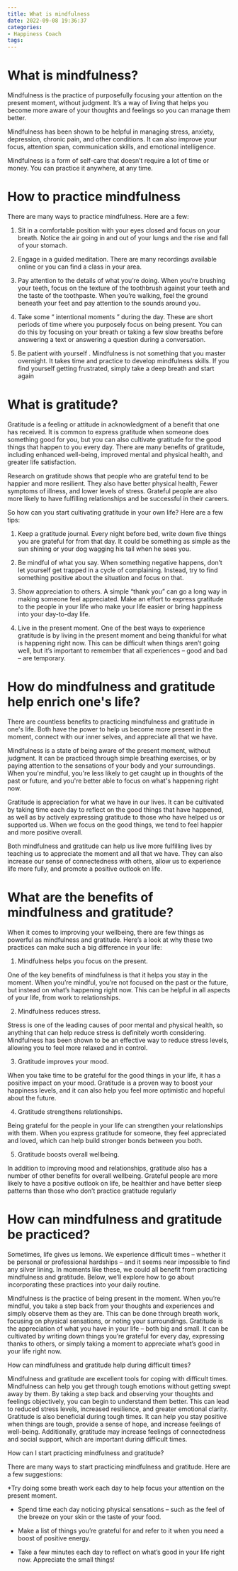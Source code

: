 ```yaml
---
title: What is mindfulness
date: 2022-09-08 19:36:37
categories:
- Happiness Coach
tags:
---
```



#  What is mindfulness?

Mindfulness is the practice of purposefully focusing your attention on the present moment, without judgment. It’s a way of living that helps you become more aware of your thoughts and feelings so you can manage them better.

 Mindfulness has been shown to be helpful in managing stress, anxiety, depression, chronic pain, and other conditions. It can also improve your focus, attention span, communication skills, and emotional intelligence.

Mindfulness is a form of self-care that doesn’t require a lot of time or money. You can practice it anywhere, at any time.

# How to practice mindfulness

There are many ways to practice mindfulness. Here are a few:

1. Sit in a comfortable position with your eyes closed and focus on your breath. Notice the air going in and out of your lungs and the rise and fall of your stomach.

2. Engage in a guided meditation. There are many recordings available online or you can find a class in your area.

3. Pay attention to the details of what you’re doing. When you’re brushing your teeth, focus on the texture of the toothbrush against your teeth and the taste of the toothpaste. When you’re walking, feel the ground beneath your feet and pay attention to the sounds around you.

4. Take some “ intentional moments ” during the day. These are short periods of time where you purposely focus on being present. You can do this by focusing on your breath or taking a few slow breaths before answering a text or answering a question during a conversation.

5. Be patient with yourself . Mindfulness is not something that you master overnight. It takes time and practice to develop mindfulness skills. If you find yourself getting frustrated, simply take a deep breath and start again

#  What is gratitude?

Gratitude is a feeling or attitude in acknowledgment of a benefit that one has received. It is common to express gratitude when someone does something good for you, but you can also cultivate gratitude for the good things that happen to you every day. There are many benefits of gratitude, including enhanced well-being, improved mental and physical health, and greater life satisfaction.

Research on gratitude shows that people who are grateful tend to be happier and more resilient. They also have better physical health, Fewer symptoms of illness, and lower levels of stress. Grateful people are also more likely to have fulfilling relationships and be successful in their careers.

So how can you start cultivating gratitude in your own life? Here are a few tips:

1) Keep a gratitude journal. Every night before bed, write down five things you are grateful for from that day. It could be something as simple as the sun shining or your dog wagging his tail when he sees you.

2) Be mindful of what you say. When something negative happens, don’t let yourself get trapped in a cycle of complaining. Instead, try to find something positive about the situation and focus on that.

3) Show appreciation to others. A simple “thank you” can go a long way in making someone feel appreciated. Make an effort to express gratitude to the people in your life who make your life easier or bring happiness into your day-to-day life.

4) Live in the present moment. One of the best ways to experience gratitude is by living in the present moment and being thankful for what is happening right now. This can be difficult when things aren’t going well, but it’s important to remember that all experiences – good and bad – are temporary.

#  How do mindfulness and gratitude help enrich one's life?

There are countless benefits to practicing mindfulness and gratitude in one's life. Both have the power to help us become more present in the moment, connect with our inner selves, and appreciate all that we have.

Mindfulness is a state of being aware of the present moment, without judgment. It can be practiced through simple breathing exercises, or by paying attention to the sensations of your body and your surroundings. When you're mindful, you're less likely to get caught up in thoughts of the past or future, and you're better able to focus on what's happening right now.

Gratitude is appreciation for what we have in our lives. It can be cultivated by taking time each day to reflect on the good things that have happened, as well as by actively expressing gratitude to those who have helped us or supported us. When we focus on the good things, we tend to feel happier and more positive overall.

Both mindfulness and gratitude can help us live more fulfilling lives by teaching us to appreciate the moment and all that we have. They can also increase our sense of connectedness with others, allow us to experience life more fully, and promote a positive outlook on life.

#  What are the benefits of mindfulness and gratitude?

When it comes to improving your wellbeing, there are few things as powerful as mindfulness and gratitude. Here’s a look at why these two practices can make such a big difference in your life:

1. Mindfulness helps you focus on the present.

One of the key benefits of mindfulness is that it helps you stay in the moment. When you’re mindful, you’re not focused on the past or the future, but instead on what’s happening right now. This can be helpful in all aspects of your life, from work to relationships.

2. Mindfulness reduces stress.

Stress is one of the leading causes of poor mental and physical health, so anything that can help reduce stress is definitely worth considering. Mindfulness has been shown to be an effective way to reduce stress levels, allowing you to feel more relaxed and in control.

3. Gratitude improves your mood.

When you take time to be grateful for the good things in your life, it has a positive impact on your mood. Gratitude is a proven way to boost your happiness levels, and it can also help you feel more optimistic and hopeful about the future.

4. Gratitude strengthens relationships.

Being grateful for the people in your life can strengthen your relationships with them. When you express gratitude for someone, they feel appreciated and loved, which can help build stronger bonds between you both.

5. Gratitude boosts overall wellbeing.

In addition to improving mood and relationships, gratitude also has a number of other benefits for overall wellbeing. Grateful people are more likely to have a positive outlook on life, be healthier and have better sleep patterns than those who don’t practice gratitude regularly

#  How can mindfulness and gratitude be practiced?

Sometimes, life gives us lemons. We experience difficult times – whether it be personal or professional hardships – and it seems near impossible to find any silver lining. In moments like these, we could all benefit from practicing mindfulness and gratitude. Below, we’ll explore how to go about incorporating these practices into your daily routine.

Mindfulness is the practice of being present in the moment. When you’re mindful, you take a step back from your thoughts and experiences and simply observe them as they are. This can be done through breath work, focusing on physical sensations, or noting your surroundings. Gratitude is the appreciation of what you have in your life – both big and small. It can be cultivated by writing down things you’re grateful for every day, expressing thanks to others, or simply taking a moment to appreciate what’s good in your life right now.

How can mindfulness and gratitude help during difficult times?

Mindfulness and gratitude are excellent tools for coping with difficult times. Mindfulness can help you get through tough emotions without getting swept away by them. By taking a step back and observing your thoughts and feelings objectively, you can begin to understand them better. This can lead to reduced stress levels, increased resilience, and greater emotional clarity. Gratitude is also beneficial during tough times. It can help you stay positive when things are tough, provide a sense of hope, and increase feelings of well-being. Additionally, gratitude may increase feelings of connectedness and social support, which are important during difficult times.

How can I start practicing mindfulness and gratitude?

There are many ways to start practicing mindfulness and gratitude. Here are a few suggestions:

*Try doing some breath work each day to help focus your attention on the present moment.

* Spend time each day noticing physical sensations – such as the feel of the breeze on your skin or the taste of your food.

* Make a list of things you’re grateful for and refer to it when you need a boost of positive energy.

* Take a few minutes each day to reflect on what’s good in your life right now. Appreciate the small things!